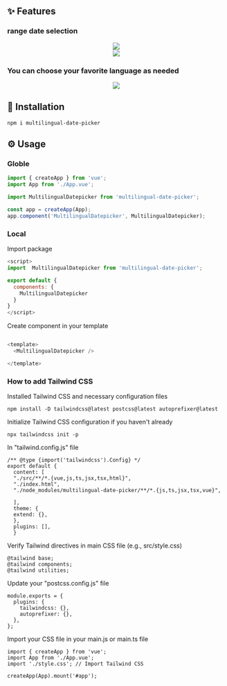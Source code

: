 ## ✨ Features
### range date selection 

<div align="center">
  <img src="https://github.com/LuCHEN33/multilingual-datepicker/assets/96775861/f19ddeba-a941-496d-bcec-130aa23c0277" />
</div>
<div align="center">
  <img src="https://github.com/LuCHEN33/multilingual-datepicker/assets/96775861/f5ef53ff-32b0-4747-97f1-7381870949de" />
</div>

### You can choose your favorite language as needed

<div align="center">
  <img src="https://github.com/LuCHEN33/multilingual-datepicker/assets/96775861/ecb4eaf0-002e-4f82-92d0-6b9f24de659f" />
</div>


## 🚀 Installation
```
npm i multilingual-date-picker
```

## ⚙️ Usage

### Globle
```javascript
import { createApp } from 'vue';
import App from './App.vue';

import MultilingualDatepicker from 'multilingual-date-picker';

const app = createApp(App);
app.component('MultilingualDatepicker', MultilingualDatepicker);
```

### Local
Import package
```javascript
<script>
import  MultilingualDatepicker from 'multilingual-date-picker';

export default {
  components: {
    MultilingualDatepicker
  }
}
</script>
```

Create component in your template
```javascript

<template>
  <MultilingualDatepicker />

</template>

```

### How to add Tailwind CSS 

Installed Tailwind CSS and necessary configuration files
```
npm install -D tailwindcss@latest postcss@latest autoprefixer@latest
```

Initialize Tailwind CSS configuration if you haven't already
```
npx tailwindcss init -p
```

In "tailwind.config.js" file

```
/** @type {import('tailwindcss').Config} */
export default {
  content: [
  "./src/**/*.{vue,js,ts,jsx,tsx,html}",
  "./index.html",
  "./node_modules/multilingual-date-picker/**/*.{js,ts,jsx,tsx,vue}",

  ],
  theme: {
  extend: {},
  },
  plugins: [],
  }

```

Verify Tailwind directives in main CSS file (e.g., src/style.css) 
```
@tailwind base;
@tailwind components;
@tailwind utilities;

```
Update your "postcss.config.js" file

```
module.exports = {
  plugins: {
    tailwindcss: {},
    autoprefixer: {},
  },
};

```

Import your CSS file in your main.js or main.ts file

```
import { createApp } from 'vue';
import App from './App.vue';
import './style.css'; // Import Tailwind CSS

createApp(App).mount('#app');

```

